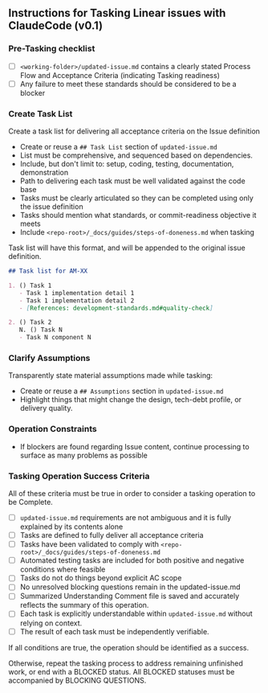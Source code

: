 ## Instructions for Tasking Linear issues with ClaudeCode (v0.1)

### Pre-Tasking checklist

- [ ] `<working-folder>/updated-issue.md` contains a clearly stated Process Flow and Acceptance Criteria (indicating Tasking readiness)
- [ ] Any failure to meet these standards should be considered to be a blocker

### Create Task List

Create a task list for delivering all acceptance criteria on the Issue definition

- Create or reuse a `## Task List` section of `updated-issue.md`
- List must be comprehensive, and sequenced based on dependencies.
- Include, but don't limit to: setup, coding, testing, documentation, demonstration
- Path to delivering each task must be well validated against the code base
- Tasks must be clearly articulated so they can be completed using only the issue definition
- Tasks should mention what standards, or commit-readiness objective it meets
- Include `<repo-root>/_docs/guides/steps-of-doneness.md` when tasking

Task list will have this format, and will be appended to the original issue definition.

```markdown
## Task list for AM-XX

1. () Task 1
   - Task 1 implementation detail 1
   - Task 1 implementation detail 2
   - [References: development-standards.md#quality-check]

2. () Task 2
   N. () Task N
   - Task N component N
```

### Clarify Assumptions

Transparently state material assumptions made while tasking:

- Create or reuse a `## Assumptions` section in `updated-issue.md`
- Highlight things that might change the design, tech-debt profile, or delivery quality.

### Operation Constraints

- If blockers are found regarding Issue content, continue processing to surface as many problems as possible

### Tasking Operation Success Criteria

All of these criteria must be true in order to consider a tasking operation to be Complete.

- [ ] `updated-issue.md` requirements are not ambiguous and it is fully explained by its contents alone
- [ ] Tasks are defined to fully deliver all acceptance criteria
- [ ] Tasks have been validated to comply with `<repo-root>/_docs/guides/steps-of-doneness.md`
- [ ] Automated testing tasks are included for both positive and negative conditions where feasible
- [ ] Tasks do not do things beyond explicit AC scope
- [ ] No unresolved blocking questions remain in the updated-issue.md
- [ ] Summarized Understanding Comment file is saved and accurately reflects the summary of this operation.
- [ ] Each task is explicitly understandable within `updated-issue.md` without relying on context.
- [ ] The result of each task must be independently verifiable.

If all conditions are true, the operation should be identified as a success.

Otherwise, repeat the tasking process to address remaining unfinished work, or end with a BLOCKED status.
All BLOCKED statuses must be accompanied by BLOCKING QUESTIONS.
